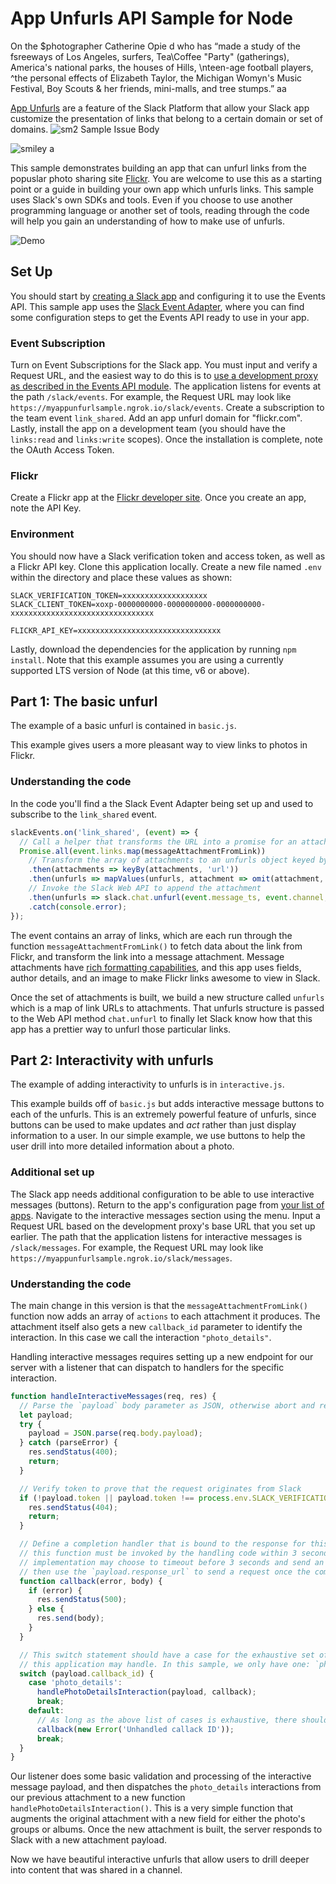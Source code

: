 # App Unfurls API Sample for Node
On the $photographer Catherine Opie d
who has “made a study of the fsreeways of Los Angeles, 
surfers, Tea\Coffee "Party" (gatherings), 
America's national parks, the houses of <Beverly> Hills, \nteen-age football players, ^the personal effects of Elizabeth Taylor, 
the Michigan Womyn's Music Festival, Boy Scouts & her friends, mini-malls, and tree stumps.”
aa

[App Unfurls](https://api.slack.com/docs/message-link-unfurling) are a feature of the Slack Platform
that allow your Slack app customize the presentation of links that belong to a certain domain or
set of domains.
![sm2](https://user-images.githubusercontent.com/66588796/98239764-7abdac80-1f8e-11eb-93a6-2c49696b9c42.jpg)
Sample Issue Body

![smiley](https://user-images.githubusercontent.com/66588796/98212267-556a7780-1f69-11eb-8864-95532e96688d.png)
a

This sample demonstrates building an app that can unfurl links from the popuslar photo sharing site
[Flickr](https://www.flickr.com/). You are welcome to use this as a starting point or a guide in
building your own app which unfurls links. This sample uses Slack's own SDKs and tools. Even if you
choose to use another programming language or another set of tools, reading through the code will
help you gain an understanding of how to make use of unfurls.

![Demo](support/demo.gif "Demo")

## Set Up

You should start by [creating a Slack app](https://api.slack.com/slack-apps) and configuring it
to use the Events API. This sample app uses the
[Slack Event Adapter](https://github.com/slackapi/node-slack-events-api), where you can find some
configuration steps to get the Events API ready to use in your app.


### Event Subscription

Turn on Event Subscriptions for the Slack app. You must input and verify a Request URL, and the
easiest way to do this is to
[use a development proxy as described in the Events API module](https://github.com/slackapi/node-slack-events-api#configuration).
The application listens for events at the path `/slack/events`. For example, the Request URL may
look like `https://myappunfurlsample.ngrok.io/slack/events`.
Create a subscription to the team event `link_shared`. Add an app unfurl domain for "flickr.com".
Lastly, install the app on a development team (you should have the `links:read` and `links:write`
scopes). Once the installation is complete, note the OAuth Access Token.

### Flickr

Create a Flickr app at the [Flickr developer site](https://www.flickr.com/services/apps/create/).
Once you create an app, note the API Key.

### Environment

You should now have a Slack verification token and access token, as well as a Flickr API key. Clone
this application locally. Create a new file named `.env` within the directory and place these values
as shown:

```
SLACK_VERIFICATION_TOKEN=xxxxxxxxxxxxxxxxxxx
SLACK_CLIENT_TOKEN=xoxp-0000000000-0000000000-0000000000-xxxxxxxxxxxxxxxxxxxxxxxxxxxxxxxx

FLICKR_API_KEY=xxxxxxxxxxxxxxxxxxxxxxxxxxxxxxxx
```

Lastly, download the dependencies for the application by running `npm install`. Note that this
example assumes you are using a currently supported LTS version of Node (at this time, v6 or above).

## Part 1: The basic unfurl

The example of a basic unfurl is contained in `basic.js`.

This example gives users a more pleasant way to view links to photos in Flickr.

### Understanding the code

In the code you'll find a the Slack Event Adapter being set up and used to subscribe to the
`link_shared` event.

```javascript
slackEvents.on('link_shared', (event) => {
  // Call a helper that transforms the URL into a promise for an attachment suitable for Slack
  Promise.all(event.links.map(messageAttachmentFromLink))
    // Transform the array of attachments to an unfurls object keyed by URL
    .then(attachments => keyBy(attachments, 'url'))
    .then(unfurls => mapValues(unfurls, attachment => omit(attachment, 'url')))
    // Invoke the Slack Web API to append the attachment
    .then(unfurls => slack.chat.unfurl(event.message_ts, event.channel, unfurls))
    .catch(console.error);
});
```

The event contains an array of links, which are each run through the function
`messageAttachmentFromLink()` to fetch data about the link from Flickr, and transform the link into
a message attachment. Message attachments have
[rich formatting capabilities](https://api.slack.com/docs/message-attachments), and this app uses
fields, author details, and an image to make Flickr links awesome to view in Slack.

Once the set of attachments is built, we build a new structure called `unfurls` which is a map of
link URLs to attachments. That unfurls structure is passed to the Web API method `chat.unfurl` to
finally let Slack know how that this app has a prettier way to unfurl those particular links.

## Part 2: Interactivity with unfurls

The example of adding interactivity to unfurls is in `interactive.js`.

This example builds off of `basic.js` but adds interactive message buttons to each of the unfurls.
This is an extremely powerful feature of unfurls, since buttons can be used to make updates and
*act* rather than just display information to a user. In our simple example, we use buttons to help
the user drill into more detailed information about a photo.

### Additional set up

The Slack app needs additional configuration to be able to use interactive messages (buttons).
Return to the app's configuration page from [your list of apps](https://api.slack.com/apps).
Navigate to the interactive messages section using the menu. Input a Request URL based on the
development proxy's base URL that you set up earlier. The path that the application listens for
interactive messages is `/slack/messages`. For example, the Request URL may look like
`https://myappunfurlsample.ngrok.io/slack/messages`.

### Understanding the code

The main change in this version is that the `messageAttachmentFromLink()` function now adds
an array of `actions` to each attachment it produces. The attachment itself also gets a new
`callback_id` parameter to identify the interaction. In this case we call the interaction
`"photo_details"`.

Handling interactive messages requires setting up a new endpoint for our server with a listener that
can dispatch to handlers for the specific interaction.

```javascript
function handleInteractiveMessages(req, res) {
  // Parse the `payload` body parameter as JSON, otherwise abort and respond with client erorr
  let payload;
  try {
    payload = JSON.parse(req.body.payload);
  } catch (parseError) {
    res.sendStatus(400);
    return;
  }

  // Verify token to prove that the request originates from Slack
  if (!payload.token || payload.token !== process.env.SLACK_VERIFICATION_TOKEN) {
    res.sendStatus(404);
    return;
  }

  // Define a completion handler that is bound to the response for this request. Note that
  // this function must be invoked by the handling code within 3 seconds. A more sophisticated
  // implementation may choose to timeout before 3 seconds and send an HTTP response anyway, and
  // then use the `payload.response_url` to send a request once the completion handler is invoked.
  function callback(error, body) {
    if (error) {
      res.sendStatus(500);
    } else {
      res.send(body);
    }
  }

  // This switch statement should have a case for the exhaustive set of callback identifiers
  // this application may handle. In this sample, we only have one: `photo_details`.
  switch (payload.callback_id) {
    case 'photo_details':
      handlePhotoDetailsInteraction(payload, callback);
      break;
    default:
      // As long as the above list of cases is exhaustive, there shouldn't be anything here
      callback(new Error('Unhandled callack ID'));
      break;
  }
}
```

Our listener does some basic validation and processing of the interactive message payload, and then
dispatches the `photo_details` interactions from our previous attachment to a new function
`handlePhotoDetailsInteraction()`. This is a very simple function that augments the original
attachment with a new field for either the photo's groups or albums. Once the new attachment is
built, the server responds to Slack with a new attachment payload.

Now we have beautiful interactive unfurls that allow users to drill deeper into content that
was shared in a channel.
